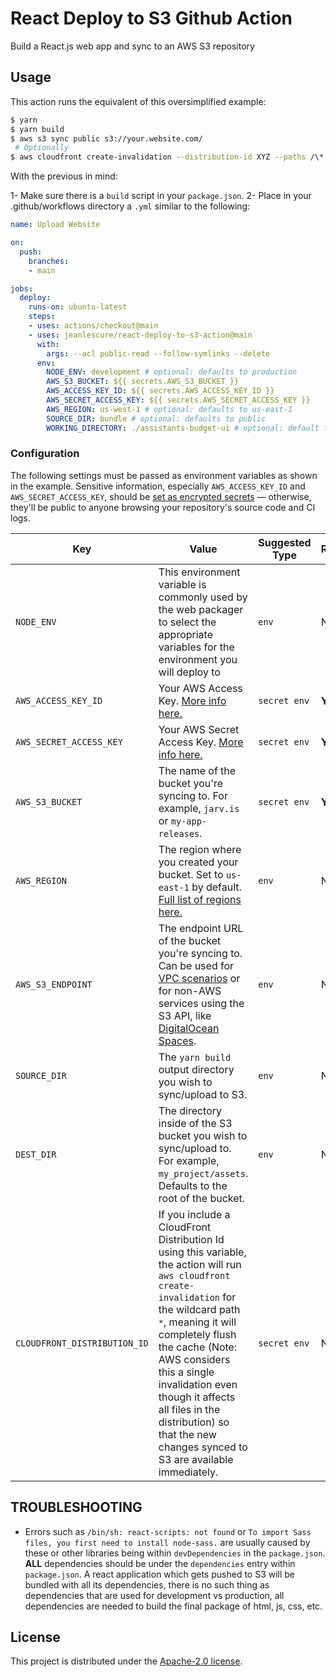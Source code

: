 # React Deploy to S3 Github Action

Build a React.js web app and sync to an AWS S3 repository

## Usage

This action runs the equivalent of this oversimplified example:

```sh
$ yarn
$ yarn build
$ aws s3 sync public s3://your.website.com/
 # Optionally
$ aws cloudfront create-invalidation --distribution-id XYZ --paths /\*
```

With the previous in mind:

1- Make sure there is a `build` script in your `package.json`.
2- Place in your .github/workflows directory a `.yml` similar to the following:

```yml
name: Upload Website

on:
  push:
    branches:
    - main

jobs:
  deploy:
    runs-on: ubuntu-latest
    steps:
    - uses: actions/checkout@main
    - uses: jeanlescure/react-deploy-to-s3-action@main
      with:
        args: --acl public-read --follow-symlinks --delete
      env:
        NODE_ENV: development # optional: defaults to production
        AWS_S3_BUCKET: ${{ secrets.AWS_S3_BUCKET }}
        AWS_ACCESS_KEY_ID: ${{ secrets.AWS_ACCESS_KEY_ID }}
        AWS_SECRET_ACCESS_KEY: ${{ secrets.AWS_SECRET_ACCESS_KEY }}
        AWS_REGION: us-west-1 # optional: defaults to us-east-1
        SOURCE_DIR: bundle # optional: defaults to public
        WORKING_DIRECTORY: ./assistants-budget-ui # optional: default to . 
```

### Configuration

The following settings must be passed as environment variables as shown in the example.
Sensitive information, especially `AWS_ACCESS_KEY_ID` and `AWS_SECRET_ACCESS_KEY`, should be
[set as encrypted secrets](https://help.github.com/en/articles/virtual-environments-for-github-actions#creating-and-using-secrets-encrypted-variables) — otherwise, they'll be public to anyone browsing your repository's source code and CI logs.

| Key                          | Value                                                                                                                                                                                                                                                                                                                                                                 | Suggested Type | Required | Default                                                            |
| ---------------------------- | --------------------------------------------------------------------------------------------------------------------------------------------------------------------------------------------------------------------------------------------------------------------------------------------------------------------------------------------------------------------- | -------------- | -------- | ------------------------------------------------------------------ |
| `NODE_ENV`                   | This environment variable is commonly used by the web packager to select the appropriate variables for the environment you will deploy to                                                                                                                                                                                                                             | `env`          | No       | `production`                                                       |
| `AWS_ACCESS_KEY_ID`          | Your AWS Access Key. [More info here.](https://docs.aws.amazon.com/general/latest/gr/managing-aws-access-keys.html)                                                                                                                                                                                                                                                   | `secret env`   | **Yes**  | N/A                                                                |
| `AWS_SECRET_ACCESS_KEY`      | Your AWS Secret Access Key. [More info here.](https://docs.aws.amazon.com/general/latest/gr/managing-aws-access-keys.html)                                                                                                                                                                                                                                            | `secret env`   | **Yes**  | N/A                                                                |
| `AWS_S3_BUCKET`              | The name of the bucket you're syncing to. For example, `jarv.is` or `my-app-releases`.                                                                                                                                                                                                                                                                                | `secret env`   | **Yes**  | N/A                                                                |
| `AWS_REGION`                 | The region where you created your bucket. Set to `us-east-1` by default. [Full list of regions here.](https://docs.aws.amazon.com/AWSEC2/latest/UserGuide/using-regions-availability-zones.html#concepts-available-regions)                                                                                                                                           | `env`          | No       | `us-east-1`                                                        |
| `AWS_S3_ENDPOINT`            | The endpoint URL of the bucket you're syncing to. Can be used for [VPC scenarios](https://aws.amazon.com/blogs/aws/new-vpc-endpoint-for-amazon-s3/) or for non-AWS services using the S3 API, like [DigitalOcean Spaces](https://www.digitalocean.com/community/tools/adapting-an-existing-aws-s3-application-to-digitalocean-spaces).                                | `env`          | No       | Automatic (`s3.amazonaws.com` or AWS's region-specific equivalent) |
| `SOURCE_DIR`                 | The `yarn build` output directory you wish to sync/upload to S3.                                                                                                                                                                                                                                                                                                      | `env`          | No       | `public`                                                           |
| `DEST_DIR`                   | The directory inside of the S3 bucket you wish to sync/upload to. For example, `my_project/assets`. Defaults to the root of the bucket.                                                                                                                                                                                                                               | `env`          | No       | `/` (root of bucket)                                               |
| `CLOUDFRONT_DISTRIBUTION_ID` | If you include a CloudFront Distribution Id using this variable, the action will run `aws cloudfront create-invalidation` for the wildcard path `*`, meaning it will completely flush the cache (Note: AWS considers this a single invalidation even though it affects all files in the distribution) so that the new changes synced to S3 are available immediately. | `secret env`   | No       | N/A                                                                |

## TROUBLESHOOTING

- Errors such as `/bin/sh: react-scripts: not found` or `To import Sass files, you first need to install node-sass.` are usually caused by these or other libraries being within `devDependencies` in the `package.json`. **ALL** dependencies should be under the `dependencies` entry within `package.json`. A react application which gets pushed to S3 will be bundled with all its dependencies, there is no such thing as dependencies that are used for development vs production, all dependencies are needed to build the final package of html, js, css, etc.

## License

This project is distributed under the [Apache-2.0 license](LICENSE.md).
